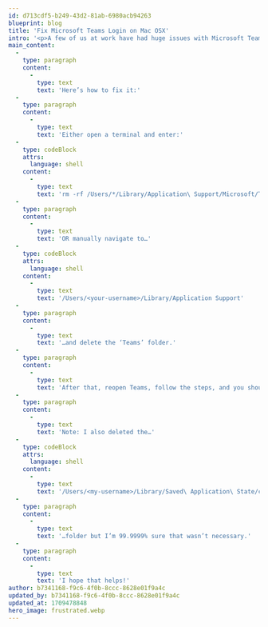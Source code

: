 ```yaml
---
id: d713cdf5-b249-43d2-81ab-6980acb94263
blueprint: blog
title: 'Fix Microsoft Teams Login on Mac OSX'
intro: '<p>A few of us at work have had huge issues with Microsoft Teams on our Macs with not being able to login for seemingly no reason at all. After a lot of messing around with uninstalling, reinstalling, restarting my machine etc. I finally dug in and got my hands dirty.</p>'
main_content:
  -
    type: paragraph
    content:
      -
        type: text
        text: 'Here’s how to fix it:'
  -
    type: paragraph
    content:
      -
        type: text
        text: 'Either open a terminal and enter:'
  -
    type: codeBlock
    attrs:
      language: shell
    content:
      -
        type: text
        text: 'rm -rf /Users/*/Library/Application\ Support/Microsoft/Teams'
  -
    type: paragraph
    content:
      -
        type: text
        text: 'OR manually navigate to…'
  -
    type: codeBlock
    attrs:
      language: shell
    content:
      -
        type: text
        text: '/Users/<your-username>/Library/Application Support'
  -
    type: paragraph
    content:
      -
        type: text
        text: '…and delete the ‘Teams’ folder.'
  -
    type: paragraph
    content:
      -
        type: text
        text: 'After that, reopen Teams, follow the steps, and you should be able to login okay.'
  -
    type: paragraph
    content:
      -
        type: text
        text: 'Note: I also deleted the…'
  -
    type: codeBlock
    attrs:
      language: shell
    content:
      -
        type: text
        text: '/Users/<my-username>/Library/Saved\ Application\ State/com.microsoft.teams.savedState'
  -
    type: paragraph
    content:
      -
        type: text
        text: '…folder but I’m 99.9999% sure that wasn’t necessary.'
  -
    type: paragraph
    content:
      -
        type: text
        text: 'I hope that helps!'
author: b7341168-f9c6-4f0b-8ccc-8628e01f9a4c
updated_by: b7341168-f9c6-4f0b-8ccc-8628e01f9a4c
updated_at: 1709478848
hero_image: frustrated.webp
---
```

